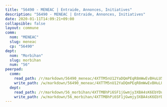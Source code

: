 ```yaml
---
title: "56490 - MENEAC | Entraide, Annonces, Initiatives"
description: "56490 - MENEAC | Entraide, Annonces, Initiatives"
date: 2020-01-11T14:09:21+09:00
collapsible: false
layout: commune
comm:
  nom: "MENEAC"
  slug: meneac
  cp: "56490"
dept:
  nom: "Morbihan"
  slug: morbihan
  num: "56"
peerpad:
  comm:
    read_path: /r/markdown/56490_meneac/4XTTM5nU12YaDQmPEqR8mWwEvBHuLU5nPvfB5fsXQFVYq7rTc
    write_path: /w/markdown/56490_meneac/4XTTM5nU12YaDQmPEqR8mWwEvBHuLU5nPvfB5fsXQFVYq7rTc-K3TgUYj5t9aBoamStscoVbD3b6nShoSV32dtGcgSXggkfeNDXLwkbj883smSPTP6TsqvEgRV6PE6nscD7RCZasb26vCCcp8JYwdFbrEaXj5SWez26yfY1MULkfTG8mGLgwZgAYPC
  dept:
    read_path: /r/markdown/56_morbihan/4XTTMBhPi6SF1jGwmjy3XBA4sK6EbYDun44EYwF3irZ7aBa5U
    write_path: /w/markdown/56_morbihan/4XTTMBhPi6SF1jGwmjy3XBA4sK6EbYDun44EYwF3irZ7aBa5U-K3TgV3HyhWtqSpmJ2GGLPRtHigVTcxkFRVLMX5R66UyRAN55PNUQgmTNwaDuJmWps9EVWQzncDySYbA7Pg7qEdRXsayrZysPHK4HeKM3FG1U8vQvyUvaDoFo4L4Z8coFC71q4zES
---
```


